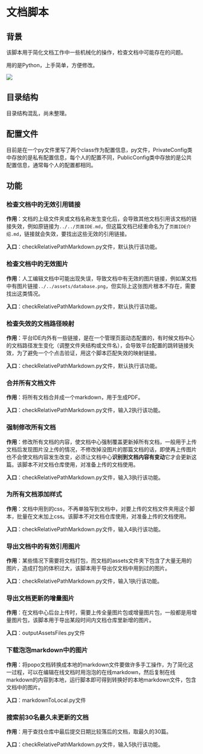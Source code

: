 # 文档脚本

## 背景

该脚本用于简化文档工作中一些机械化的操作，检查文档中可能存在的问题。

用的是Python，上手简单，方便修改。

![](https://free2.yunpng.top/2024/10/08/6704d4ad6fb37.png)

## 目录结构

目录结构混乱，尚未整理。

## 配置文件

目前是在一个py文件里写了两个class作为配置信息，py文件，PrivateConfig类中存放的是私有配置信息，每个人的配置不同，PublicConfig类中存放的是公共配置信息，通常每个人的配置都相同。

## 功能

### 检查文档中的无效引用链接

**作用**：文档的上级文件夹或文档名称发生变化后，会导致其他文档引用该文档的链接失效，例如原链接为`../../页面IDE.md`，但这篇文档已经重命名为了`页面IDE介绍.md`，链接就会失效，要找出这些无效的引用链接。

**入口**：checkRelativePathMarkdown.py文件，默认执行该功能。

### 检查文档中的无效图片

**作用**：人工编辑文档中可能出现失误，导致文档中有无效的图片链接，例如某文档中有图片链接`../../assets/database.png`，但实际上这张图片根本不存在，需要找出这类情况。

**入口**：checkRelativePathMarkdown.py文件，默认执行该功能。

### 检查失效的文档路径映射

**作用**：平台IDE内外有一些链接，是在一个管理页面动态配置的，有时候文档中心的文档路径发生变化（调整文件夹结构或文件名），会导致平台配置的跳转链接失效，为了避免一个个点击验证，用这个脚本匹配失效的映射链接。

**入口**：checkRelativePathMarkdown.py文件，默认执行该功能。

### 合并所有文档文件

**作用**：将所有文档合并成一个markdown，用于生成PDF。

**入口**：checkRelativePathMarkdown.py文件，输入2执行该功能。

### 强制修改所有文档

**作用**：修改所有文档的内容，使文档中心强制覆盖更新掉所有文档，一般用于上传文档后发现图片没上传的情况，不修改掉没图片的那篇文档的话，即使再上传图片也不会使文档内容发生改变，必须让文档中心**识别到文档内容有变动**它才会更新这篇。该脚本不对文档仓库使用，对准备上传的文档使用。

**入口**：checkRelativePathMarkdown.py文件，输入3执行该功能。

### 为所有文档添加样式

**作用**：文档中用到的css，不再单独写到文档中，对要上传的文档文件夹用这个脚本，批量在文末加上css。该脚本不对文档仓库使用，对准备上传的文档使用。

**入口**：checkRelativePathMarkdown.py文件，输入4执行该功能。

### 导出文档中的有效引用图片

**作用**：某些情况下需要将文档打包，而文档的assets文件夹下包含了大量无用的图片，造成打包的体积过大，该脚本用于导出仅文档中用到过的图片。

**入口**：checkRelativePathMarkdown.py文件，输入1执行该功能。

### 导出文档更新的增量图片

**作用**：在文档中心后台上传时，需要上传全量图片包或增量图片包，一般都是用增量图片包，该脚本用于导出某段时间内文档仓库里新增的图片。

**入口**：outputAssetsFiles.py文件

### 下载泡泡markdown中的图片

**作用**：将popo文档转换成本地的markdown文件要做许多手工操作，为了简化这一过程，可以在编辑在线文档时用泡泡的在线markdown，然后复制在线markdown的内容到本地，运行脚本即可得到转换好的本地markdown文件，包含文档中的图片。

**入口**：markdownToLocal.py文件

### 搜索前30名最久未更新的文档

**作用**：用于查找仓库中最后提交日期比较落后的文档，取最久的30篇。

**入口**：checkRelativePathMarkdown.py文件，输入5执行该功能。

